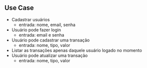 ## Use Case

- Cadastrar usuários
  - entrada: nome, email, senha
- Usuário pode fazer login
  - entrada: email e senha
- Usuário pode cadastrar uma transação
  - entrada: nome, tipo, valor
- Listar as transações apenas daquele usuário logado no momento
- Usuário pode atualizar uma transação
  - entrada: nome, tipo, valor
